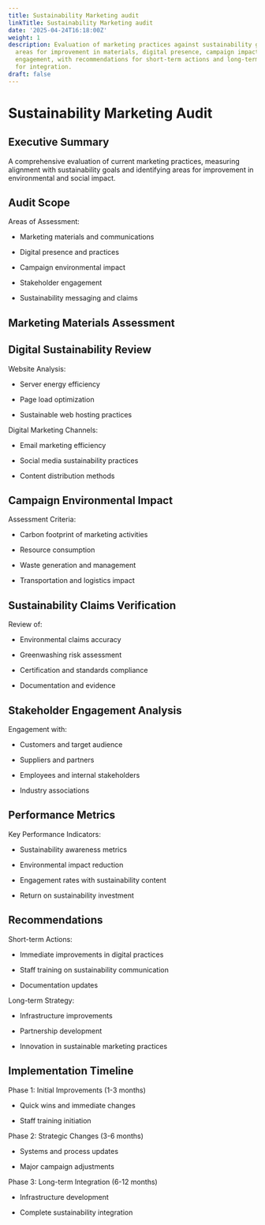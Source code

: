 ```yaml
---
title: Sustainability Marketing audit
linkTitle: Sustainability Marketing audit
date: '2025-04-24T16:18:00Z'
weight: 1
description: Evaluation of marketing practices against sustainability goals, identifying
  areas for improvement in materials, digital presence, campaign impact, and stakeholder
  engagement, with recommendations for short-term actions and long-term strategies
  for integration.
draft: false
---
```



# Sustainability Marketing Audit

## Executive Summary

A comprehensive evaluation of current marketing practices, measuring alignment with sustainability goals and identifying areas for improvement in environmental and social impact.

## Audit Scope

Areas of Assessment:

- Marketing materials and communications

- Digital presence and practices

- Campaign environmental impact

- Stakeholder engagement

- Sustainability messaging and claims

## Marketing Materials Assessment

<!-- Unsupported block type: table -->

## Digital Sustainability Review

Website Analysis:

- Server energy efficiency

- Page load optimization

- Sustainable web hosting practices

Digital Marketing Channels:

- Email marketing efficiency

- Social media sustainability practices

- Content distribution methods

## Campaign Environmental Impact

Assessment Criteria:

- Carbon footprint of marketing activities

- Resource consumption

- Waste generation and management

- Transportation and logistics impact

## Sustainability Claims Verification

Review of:

- Environmental claims accuracy

- Greenwashing risk assessment

- Certification and standards compliance

- Documentation and evidence

## Stakeholder Engagement Analysis

Engagement with:

- Customers and target audience

- Suppliers and partners

- Employees and internal stakeholders

- Industry associations

## Performance Metrics

Key Performance Indicators:

- Sustainability awareness metrics

- Environmental impact reduction

- Engagement rates with sustainability content

- Return on sustainability investment

## Recommendations

Short-term Actions:

- Immediate improvements in digital practices

- Staff training on sustainability communication

- Documentation updates

Long-term Strategy:

- Infrastructure improvements

- Partnership development

- Innovation in sustainable marketing practices

## Implementation Timeline

Phase 1: Initial Improvements (1-3 months)

- Quick wins and immediate changes

- Staff training initiation

Phase 2: Strategic Changes (3-6 months)

- Systems and process updates

- Major campaign adjustments

Phase 3: Long-term Integration (6-12 months)

- Infrastructure development

- Complete sustainability integration